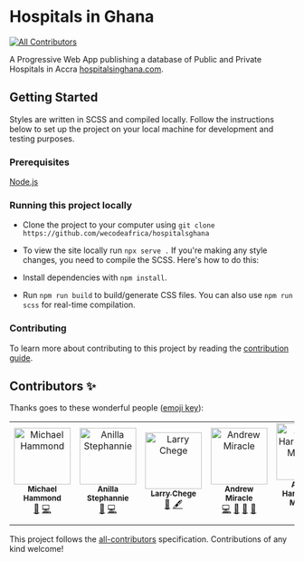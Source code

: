 # Hospitals in Ghana

[![All Contributors](https://img.shields.io/badge/all_contributors-7-orange.svg?style=flat-square)](#contributors)

A Progressive Web App publishing a database of Public and Private Hospitals in Accra
[hospitalsinghana.com](http://hospitalsinghana.com).

## Getting Started

Styles are written in SCSS and compiled locally. Follow the instructions below to set up the project on your local machine for development and testing purposes. 

### Prerequisites

[Node.js](https://nodejs.org/)

### Running this project locally

- Clone the project to your computer using `git clone https://github.com/wecodeafrica/hospitalsghana`

- To view the site locally run `npx serve .`
If you're making any style changes, you need to compile the SCSS. Here's how to do this:

- Install dependencies with `npm install`.
- Run `npm run build` to build/generate CSS files. You can also use `npm run scss` for real-time compilation.

### Contributing

To learn more about contributing to this project by reading the [contribution guide](CONTRIBUTING.md).

## Contributors ✨

Thanks goes to these wonderful people ([emoji key](https://allcontributors.org/docs/en/emoji-key)):

<!-- ALL-CONTRIBUTORS-LIST:START - Do not remove or modify this section -->
<!-- prettier-ignore -->
<table>
  <tr>
    <td align="center"><a href="https://github.com/mickeymond"><img src="https://avatars1.githubusercontent.com/u/33749130?v=4" width="100px;" alt="Michael Hammond"/><br /><sub><b>Michael Hammond</b></sub></a><br /><a href="https://github.com/wecodeafrica/hospitalsghana/commits?author=mickeymond" title="Documentation">📖</a> <a href="https://github.com/wecodeafrica/hospitalsghana/commits?author=mickeymond" title="Code">💻</a></td>
    <td align="center"><a href="https://github.com/Anillab"><img src="https://avatars2.githubusercontent.com/u/38463007?v=4" width="100px;" alt="Anilla Stephannie"/><br /><sub><b>Anilla Stephannie</b></sub></a><br /><a href="https://github.com/wecodeafrica/hospitalsghana/commits?author=Anillab" title="Documentation">📖</a> <a href="https://github.com/wecodeafrica/hospitalsghana/commits?author=Anillab" title="Code">💻</a></td>
    <td align="center"><a href="https://github.com/lawrence-chege"><img src="https://avatars3.githubusercontent.com/u/54583143?v=4" width="100px;" alt="Larry Chege"/><br /><sub><b>Larry Chege</b></sub></a><br /><a href="https://github.com/wecodeafrica/hospitalsghana/commits?author=lawrence-chege" title="Documentation">📖</a> <a href="#content-lawrence-chege" title="Content">🖋</a></td>
    <td align="center"><a href="http://bit.ly/2EnR6Gf"><img src="https://avatars3.githubusercontent.com/u/8960757?v=4" width="100px;" alt="Andrew Miracle"/><br /><sub><b>Andrew Miracle</b></sub></a><br /><a href="https://github.com/wecodeafrica/hospitalsghana/commits?author=koolamusic" title="Code">💻</a> <a href="https://github.com/wecodeafrica/hospitalsghana/commits?author=koolamusic" title="Documentation">📖</a> <a href="#review-koolamusic" title="Reviewed Pull Requests">👀</a> <a href="#maintenance-koolamusic" title="Maintenance">🚧</a></td>
    <td align="center"><a href="https://github.com/audreymengue"><img src="https://avatars3.githubusercontent.com/u/51542962?v=4" width="100px;" alt="Audrey Harmonie M Mengue"/><br /><sub><b>Audrey Harmonie M Mengue</b></sub></a><br /><a href="https://github.com/wecodeafrica/hospitalsghana/commits?author=audreymengue" title="Code">💻</a> <a href="https://github.com/wecodeafrica/hospitalsghana/commits?author=audreymengue" title="Documentation">📖</a></td>
    <td align="center"><a href="https://eadortsu.com"><img src="https://avatars2.githubusercontent.com/u/40460447?v=4" width="100px;" alt="Eugene"/><br /><sub><b>Eugene</b></sub></a><br /><a href="https://github.com/wecodeafrica/hospitalsghana/commits?author=eadortsu" title="Code">💻</a> <a href="https://github.com/wecodeafrica/hospitalsghana/commits?author=eadortsu" title="Tests">⚠️</a> <a href="https://github.com/wecodeafrica/hospitalsghana/commits?author=eadortsu" title="Documentation">📖</a></td>
    <td align="center"><a href="https://github.com/owanikin"><img src="https://avatars3.githubusercontent.com/u/54582856?v=4" width="100px;" alt="owanikin"/><br /><sub><b>owanikin</b></sub></a><br /><a href="https://github.com/wecodeafrica/hospitalsghana/commits?author=owanikin" title="Code">💻</a> <a href="https://github.com/wecodeafrica/hospitalsghana/commits?author=owanikin" title="Documentation">📖</a></td>
  </tr>
</table>

<!-- ALL-CONTRIBUTORS-LIST:END -->

This project follows the [all-contributors](https://github.com/all-contributors/all-contributors) specification. Contributions of any kind welcome!
